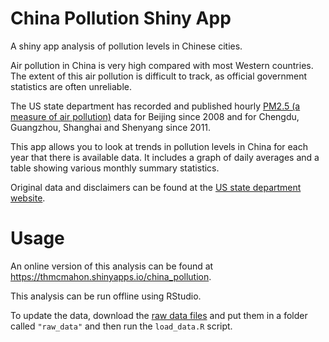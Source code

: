 # China Pollution Shiny App

A shiny app analysis of pollution levels in Chinese cities.

Air pollution in China is very high compared with most Western countries. The extent of this air pollution is difficult to track, as official government statistics are often unreliable.

The US state department has recorded and published hourly [PM2.5 (a measure of air pollution)](http://www3.epa.gov/pmdesignations/faq.htm#0) data for Beijing since 2008 and for Chengdu, Guangzhou, Shanghai and Shenyang since 2011.

This app allows you to look at trends in pollution levels in China for each year that there is available data. It includes a graph of daily averages and a table showing various monthly summary statistics.

Original data and disclaimers can be found at the [US state department website](http://www.stateair.net/web/historical/1/1.html).

# Usage

An online version of this analysis can be found at https://thmcmahon.shinyapps.io/china_pollution.

This analysis can be run offline using RStudio. 

To update the data, download the [raw data files](http://www.stateair.net/web/historical/1/1.html) and put them in a folder called `"raw_data"` and then run the `load_data.R` script.
